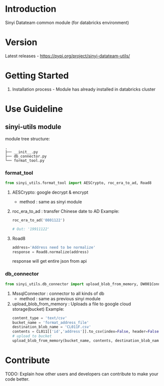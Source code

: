# Introduction 
Sinyi Datateam common module (for databricks environment)

# Version
Latest releases - https://pypi.org/project/sinyi-datateam-utils/

# Getting Started
1.	Installation process - Module has already installed in databricks cluster


# Use Guideline

## sinyi-utils module
module tree structure:
```
.
├── __init__.py
├── db_connector.py
└── format_tool.py
```

### format_tool
``` python
from sinyi_utils.format_tool import AESCrypto, roc_era_to_ad, Road8
```
1. AESCrypto: google decrypt & encrypt
    - method : same as sinyi module

2. roc_era_to_ad : transfer Chinese date to AD
    Example:
    ```python
    roc_era_to_ad('0801122')

    # Out: '19911122'
    ```
3. Road8
    ```python
    address='Address need to be normalize'
    response = Road8.normalize(address)
    ```
    response will get entire json from api
    
### db_connector
```python
from sinyi_utils.db_connector import upload_blob_from_memory, DW001Connector, AzureADSConnector...
```
1. MssqlConnector : connector to all kinds of db
    - method : same as previous sinyi module
2. upload_blob_from_memory : Uploads a file to google cloud storage(bucket)
    Example:
    ```python
    content_type = 'text/csv'
    bucket_name = 'format_address_file'
    destination_blob_name = 'CL011F.csv'
    contents = CL011[['id','address']].to_csv(index=False, header=False)
    # upload to bucket
    upload_blob_from_memory(bucket_name, contents, destination_blob_name, content_type)
    ```

# Contribute
TODO: Explain how other users and developers can contribute to make your code better. 

